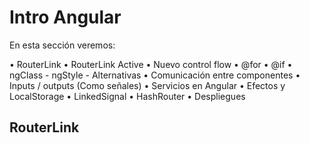 # Intro Angular

En esta sección veremos:

• RouterLink
• RouterLink Active
• Nuevo control flow
• @for
• @if
• ngClass - ngStyle - Alternativas
• Comunicación entre componentes
• Inputs / outputs (Como señales)
• Servicios en Angular
• Efectos y LocalStorage
• LinkedSignal
• HashRouter
• Despliegues

## RouterLink
